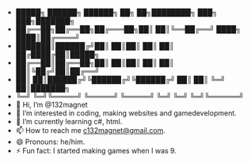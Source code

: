 -  █████╗ ██████╗  ██████╗ ██╗   ██╗████████╗    ███╗   ███╗███████╗
- ██╔══██╗██╔══██╗██╔═══██╗██║   ██║╚══██╔══╝    ████╗ ████║██╔════╝
- ███████║██████╔╝██║   ██║██║   ██║   ██║       ██╔████╔██║█████╗  
- ██╔══██║██╔══██╗██║   ██║██║   ██║   ██║       ██║╚██╔╝██║██╔══╝  
- ██║  ██║██████╔╝╚██████╔╝╚██████╔╝   ██║       ██║ ╚═╝ ██║███████╗
- ╚═╝  ╚═╝╚═════╝  ╚═════╝  ╚═════╝    ╚═╝       ╚═╝     ╚═╝╚══════╝
- 👋 Hi, I’m @132magnet
- 👀 I’m interested in coding, making websites and gamedevelopment.
- 🌱 I’m currently learning c#, html.
- 📫 How to reach me c132magnet@gmail.com.
- 😄 Pronouns: he/him.
- ⚡ Fun fact: I started making games when I was 9.
